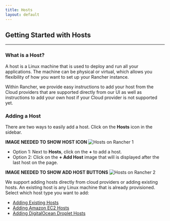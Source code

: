 ```yaml
---
title: Hosts 
layout: default
---
```


## Getting Started with Hosts
---

### What is a Host?

A host is a Linux machine that is used to deploy and run all your applications. The machine can be physical or virtual, which allows you flexibility of how you want to set up your Rancher instance. 

Within Rancher, we provide easy instructions to add your host from the Cloud providers that are supported directly from our UI as well as instructions to add your own host if your Cloud provider is not supported yet.

### Adding a Host

There are two ways to easily add a host. Click on the **Hosts** icon in the sidebar.

**IMAGE NEEDED TO SHOW HOST ICON**
![Hosts on Rancher 1]({{site.baseurl}}/img/Rancher_hosts1.png)

* Option 1: Next to **Hosts**, click on the **+** to add a host. 
* Option 2: Click on the **+ Add Host** image that will is displayed after the last host on the page.  

**IMAGE NEEDED TO SHOW ADD HOST BUTTONS**
![Hosts on Rancher 2]({{site.baseurl}}/img/Rancher_hosts2.png)

<!--HIDE FOR SAAS Docs The first time that you add a host, you will be required to set up the [Host Registration]({{site.baseurl}}/docs/rancher-settings/host-registration/). This setup determines what DNS name or IP address, and port that your hosts will be connected to the Rancher API. By default, we have selected the management server IP and port `8080`.  If you choose to change the address, please make sure to specify the port that should be used to connect to the Rancher API. At any time, you can update the [Host Registration]({{site.baseurl}}/docs/rancher-settings/host-registration/).

**IMAGE NEEDED FOR HOST REGISTRATION**
![Hosts on Rancher 3]({{site.baseurl}}/img/Rancher_hosts-registration1.png)-->

We support adding hosts directly from cloud providers or adding existing hosts. An existing host is any Linux machine that is already provisioned. Select which host type you want to add:

* [Adding Existing Hosts]({{site.baseurl}}/docs/getting-started/hosts/custom/)
* [Adding Amazon EC2 Hosts]({{site.baseurl}}/docs/getting-started/hosts/amazon/)
* [Adding DigitalOcean Droplet Hosts]({{site.baseurl}}/docs/getting-started/hosts/digitalocean/)





